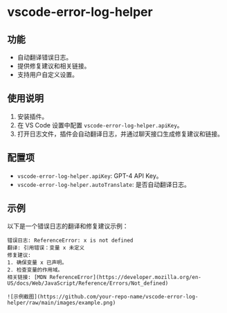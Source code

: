 # vscode-error-log-helper

## 功能

- 自动翻译错误日志。
- 提供修复建议和相关链接。
- 支持用户自定义设置。

## 使用说明

1. 安装插件。
2. 在 VS Code 设置中配置 `vscode-error-log-helper.apiKey`。
3. 打开日志文件，插件会自动翻译日志，并通过聊天接口生成修复建议和链接。

## 配置项

- `vscode-error-log-helper.apiKey`: GPT-4 API Key。
- `vscode-error-log-helper.autoTranslate`: 是否自动翻译日志。

## 示例

以下是一个错误日志的翻译和修复建议示例：

```
错误日志: ReferenceError: x is not defined
翻译: 引用错误：变量 x 未定义
修复建议:
1. 确保变量 x 已声明。
2. 检查变量的作用域。
相关链接: [MDN ReferenceError](https://developer.mozilla.org/en-US/docs/Web/JavaScript/Reference/Errors/Not_defined)
```

```
![示例截图](https://github.com/your-repo-name/vscode-error-log-helper/raw/main/images/example.png)
```
